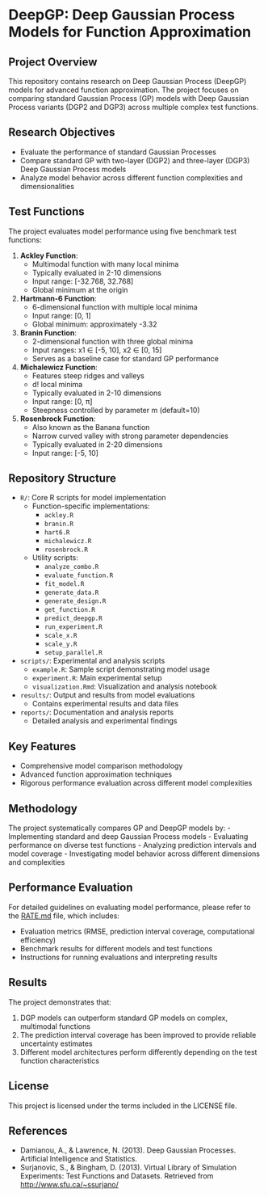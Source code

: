 
<!-- README.md is generated from README.Rmd. Please edit that file -->

# DeepGP: Deep Gaussian Process Models for Function Approximation

## Project Overview

This repository contains research on Deep Gaussian Process (DeepGP)
models for advanced function approximation. The project focuses on
comparing standard Gaussian Process (GP) models with Deep Gaussian
Process variants (DGP2 and DGP3) across multiple complex test functions.

## Research Objectives

- Evaluate the performance of standard Gaussian Processes
- Compare standard GP with two-layer (DGP2) and three-layer (DGP3) Deep
  Gaussian Process models
- Analyze model behavior across different function complexities and
  dimensionalities

## Test Functions

The project evaluates model performance using five benchmark test
functions:

1.  **Ackley Function**:
    - Multimodal function with many local minima
    - Typically evaluated in 2-10 dimensions
    - Input range: \[-32.768, 32.768\]
    - Global minimum at the origin
2.  **Hartmann-6 Function**:
    - 6-dimensional function with multiple local minima
    - Input range: \[0, 1\]
    - Global minimum: approximately -3.32
3.  **Branin Function**:
    - 2-dimensional function with three global minima
    - Input ranges: x1 ∈ \[-5, 10\], x2 ∈ \[0, 15\]
    - Serves as a baseline case for standard GP performance
4.  **Michalewicz Function**:
    - Features steep ridges and valleys
    - d! local minima
    - Typically evaluated in 2-10 dimensions
    - Input range: \[0, π\]
    - Steepness controlled by parameter m (default=10)
5.  **Rosenbrock Function**:
    - Also known as the Banana function
    - Narrow curved valley with strong parameter dependencies
    - Typically evaluated in 2-20 dimensions
    - Input range: \[-5, 10\]

## Repository Structure

- `R/`: Core R scripts for model implementation
  - Function-specific implementations:
    - `ackley.R`
    - `branin.R`
    - `hart6.R`
    - `michalewicz.R`
    - `rosenbrock.R`
  - Utility scripts:
    - `analyze_combo.R`
    - `evaluate_function.R`
    - `fit_model.R`
    - `generate_data.R`
    - `generate_design.R`
    - `get_function.R`
    - `predict_deepgp.R`
    - `run_experiment.R`
    - `scale_x.R`
    - `scale_y.R`
    - `setup_parallel.R`
- `scripts/`: Experimental and analysis scripts
  - `example.R`: Sample script demonstrating model usage
  - `experiment.R`: Main experimental setup
  - `visualization.Rmd`: Visualization and analysis notebook
- `results/`: Output and results from model evaluations
  - Contains experimental results and data files
- `reports/`: Documentation and analysis reports
  - Detailed analysis and experimental findings

## Key Features

- Comprehensive model comparison methodology
- Advanced function approximation techniques
- Rigorous performance evaluation across different model complexities

## Methodology

The project systematically compares GP and DeepGP models by: -
Implementing standard and deep Gaussian Process models - Evaluating
performance on diverse test functions - Analyzing prediction intervals
and model coverage - Investigating model behavior across different
dimensions and complexities

## Performance Evaluation

For detailed guidelines on evaluating model performance, please refer to
the [RATE.md](RATE.md) file, which includes:

- Evaluation metrics (RMSE, prediction interval coverage, computational
  efficiency)
- Benchmark results for different models and test functions
- Instructions for running evaluations and interpreting results

## Results

The project demonstrates that:

1.  DGP models can outperform standard GP models on complex, multimodal
    functions
2.  The prediction interval coverage has been improved to provide
    reliable uncertainty estimates
3.  Different model architectures perform differently depending on the
    test function characteristics

## License

This project is licensed under the terms included in the LICENSE file.

## References

- Damianou, A., & Lawrence, N. (2013). Deep Gaussian Processes.
  Artificial Intelligence and Statistics.
- Surjanovic, S., & Bingham, D. (2013). Virtual Library of Simulation
  Experiments: Test Functions and Datasets. Retrieved from
  <http://www.sfu.ca/~ssurjano/>

